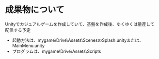 # 成果物について
Unityでカジュアルゲームを作成していて、基盤を作成後、ゆくゆくは量産して配信する予定

 - 起動方法は、mygame\Drive\Assets\ScenesのSplash.unityまたは、MainMenu.unity
 - プログラムは、mygame\Drive\Assets\Scripts

